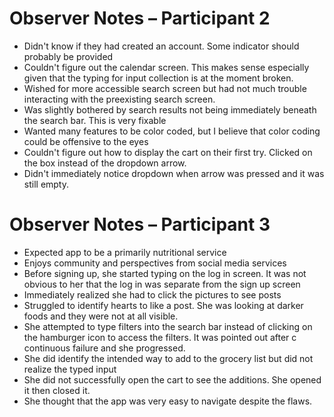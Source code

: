 # Observer Notes – Participant 2

- Didn't know if they had created an account. Some indicator should probably be provided
- Couldn't figure out the calendar screen. This makes sense especially given that the typing for input collection is at the moment broken.
- Wished for more accessible search screen but had not much trouble interacting with the preexisting search screen.
- Was slightly bothered by search results not being immediately beneath the search bar. This is very fixable
- Wanted many features to be color coded, but I believe that color coding could be offensive to the eyes
- Couldn't figure out how to display the cart on their first try. Clicked on the box instead of the dropdown arrow.
- Didn't immediately notice dropdown when arrow was pressed and it was still empty.

# Observer Notes – Participant 3

- Expected app to be a primarily nutritional service
- Enjoys community and perspectives from social media services
- Before signing up, she started typing on the log in screen. It was not obvious to her that the log in was separate from the sign up screen
- Immediately realized she had to click the pictures to see posts
- Struggled to identify hearts to like a post. She was looking at darker foods and they were not at all visible.
- She attempted to type filters into the search bar instead of clicking on the hamburger icon to access the filters. It was pointed out after c continuous failure and she progressed.
- She did identify the intended way to add to the grocery list but did not realize the typed input
- She did not successfully open the cart to see the additions. She opened it then closed it.
- She thought that the app was very easy to navigate despite the flaws.
